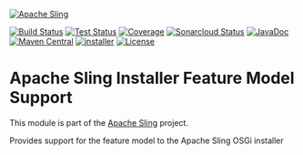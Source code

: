 [![Apache Sling](https://sling.apache.org/res/logos/sling.png)](https://sling.apache.org)

&#32;[![Build Status](https://ci-builds.apache.org/job/Sling/job/modules/job/sling-org-apache-sling-installer-factory-feature/job/master/badge/icon)](https://ci-builds.apache.org/job/Sling/job/modules/job/sling-org-apache-sling-installer-factory-feature/job/master/)&#32;[![Test Status](https://img.shields.io/jenkins/tests.svg?jobUrl=https://ci-builds.apache.org/job/Sling/job/modules/job/sling-org-apache-sling-installer-factory-feature/job/master/)](https://ci-builds.apache.org/job/Sling/job/modules/job/sling-org-apache-sling-installer-factory-feature/job/master/test/?width=800&height=600)&#32;[![Coverage](https://sonarcloud.io/api/project_badges/measure?project=apache_sling-org-apache-sling-installer-factory-feature&metric=coverage)](https://sonarcloud.io/dashboard?id=apache_sling-org-apache-sling-installer-factory-feature)&#32;[![Sonarcloud Status](https://sonarcloud.io/api/project_badges/measure?project=apache_sling-org-apache-sling-installer-factory-feature&metric=alert_status)](https://sonarcloud.io/dashboard?id=apache_sling-org-apache-sling-installer-factory-feature)&#32;[![JavaDoc](https://www.javadoc.io/badge/org.apache.sling/org.apache.sling.installer.factory.feature.svg)](https://www.javadoc.io/doc/org.apache.sling/org-apache-sling-installer-factory-feature)&#32;[![Maven Central](https://maven-badges.herokuapp.com/maven-central/org.apache.sling/org.apache.sling.installer.factory.feature/badge.svg)](https://search.maven.org/#search%7Cga%7C1%7Cg%3A%22org.apache.sling%22%20a%3A%22org.apache.sling.installer.factory.feature%22)&#32;[![installer](https://sling.apache.org/badges/group-installer.svg)](https://github.com/apache/sling-aggregator/blob/master/docs/group/installer.md) [![License](https://img.shields.io/badge/License-Apache%202.0-blue.svg)](https://www.apache.org/licenses/LICENSE-2.0)

# Apache Sling Installer Feature Model Support

This module is part of the [Apache Sling](https://sling.apache.org) project.

Provides support for the feature model to the Apache Sling OSGi installer
